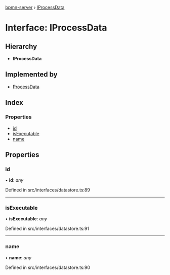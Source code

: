 [bpmn-server](../README.md) › [IProcessData](iprocessdata.md)

# Interface: IProcessData

## Hierarchy

* **IProcessData**

## Implemented by

* [ProcessData](../classes/processdata.md)

## Index

### Properties

* [id](iprocessdata.md#id)
* [isExecutable](iprocessdata.md#isexecutable)
* [name](iprocessdata.md#name)

## Properties

###  id

• **id**: *any*

Defined in src/interfaces/datastore.ts:89

___

###  isExecutable

• **isExecutable**: *any*

Defined in src/interfaces/datastore.ts:91

___

###  name

• **name**: *any*

Defined in src/interfaces/datastore.ts:90
